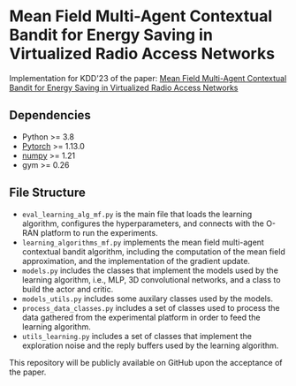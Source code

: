 # Mean Field Multi-Agent Contextual Bandit for Energy Saving in Virtualized Radio Access Networks

Implementation for KDD'23 of the paper: [Mean Field Multi-Agent Contextual Bandit for Energy Saving in Virtualized Radio Access Networks](#) 

## Dependencies
* Python >= 3.8
* [Pytorch](https://pytorch.org/) >= 1.13.0 
* [numpy](https://numpy.org/) >= 1.21
* gym >= 0.26

## File Structure
- `eval_learning_alg_mf.py` is the main file that loads the learning algorithm, configures the hyperparameters, and connects with the O-RAN platform to run the experiments.
- `learning_algorithms_mf.py` implements the mean field multi-agent contextual bandit algorithm, including the computation of the mean field approximation, and the implementation of the gradient update.
- `models.py` includes the classes that implement the models used by the learning algorithm, i.e., MLP, 3D convolutional networks, and a class to build the actor and critic.
- `models_utils.py` includes some auxilary classes used by the models.
- `process_data_classes.py` includes a set of classes used to process the data gathered from the experimental platform in order to feed the learning algorithm.
- `utils_learning.py` includes a set of classes that implement the exploration noise and the reply buffers used by the learning algorithm.
 
This repository will be publicly available on GitHub upon the acceptance of the paper.





